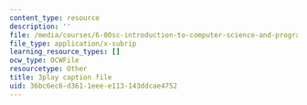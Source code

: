 ```yaml
---
content_type: resource
description: ''
file: /media/courses/6-00sc-introduction-to-computer-science-and-programming-spring-2011/36bc6ec6d3611eeee113143ddcae4752_SLvTCHhu5SE.srt
file_type: application/x-subrip
learning_resource_types: []
ocw_type: OCWFile
resourcetype: Other
title: 3play caption file
uid: 36bc6ec6-d361-1eee-e113-143ddcae4752
---
```

